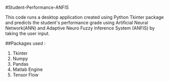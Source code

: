 #Student-Performance-ANFIS

This code runs a desktop application created using Python Tkinter package and predicts the student's performance grade using
Artificial Neural Network(ANN) and Adaptive Neuro Fuzzy Inference System (ANFIS) by taking the user input.

##Packages used :
1. Tkinter
2. Numpy
3. Pandas
4. Matlab Engine
5. Tensor Flow

